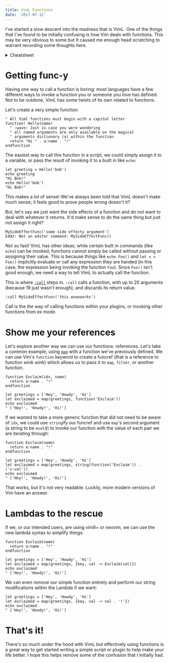 ```yaml
---
title: VimL Functions
date: '2017-07-12'
---
```


I've started a slow descent into the madness that is VimL. One of the things that I've found to be initially confusing is how Vim deals with functions. This may be very obvious to some but It caused me enough head scratching to warrant recording some thoughts here.

<details markdown="1">
  <summary>Cheatsheet</summary>

```vim
" All VimL functions must be called
" Operations like assignment
" or passing to another function or built in
" implicitly call a function
let var = MyFunc()
echo MyFunc()

" Otherwise, you _must_ :call a function
call MyFunc()

" You can also store a reference to your function
let FuncRef = function('MyFunc')

" and :call it with arguments or pass it to another function
call(FuncRef, 1, 2, 3)

" Or, stringify and execute it
execute 'echo ' . string(FuncRef)

" Bonus: Lambdas (vim8+ and neovim) are pretty swank
let MyLambda = { str -> str . '!' }
echo MyLambda('yay')
" yay!

echo map([1, 2, 3], { _, val -> val * 2 })
" [2, 4, 6]
```
</details>

# Getting func-y

Having one way to call a function is boring: most languages have a few different ways to invoke a function you or someone you love has defined. Not to be outdone, VimL has some twists of its own related to functions.

Let's create a very simple function:

```vim
" All Viml functions must begin with a capitol letter
function! Hello(name)
  " :wave: Just in case you were wondering
  " all named arguments are only available on the magical
  " arguments dictionary (a) within the function
  return "Hi " . a:name . "!"
endfunction
```

The easiest way to call this function in a script, we could simply assign it to a variable, or pass the result of invoking it to a built in like `echo`:

```vim
let greeting = Hello('bob')
echo greeting
"Hi Bob!"
echo Hello('bob')
"Hi Bob!"
```

This makes a _lot_ of sense! We've always been told that VimL doesn't make much sense; it feels good to prove people wrong doesn't it?

But, let's say we just want the side effects of a function and do not want to deal with whatever it returns. It'd make sense to do the same thing but just not assign it right?

```vim
MySideEffectFunc('some side effecty argument')
E492: Not an editor command: MySideEffectFunc()
```

Not so fast! VimL has other ideas; while certain built in commands (like `echo`) can be invoked, functions cannot simply be called without passing or assigning their value. This is because things like `echo Foo()` and `let x = Foo()` implicitly evaluate or call any expression they are handed (in this case, the expression being invoking the function `Foo`). Since `Foo()` isn't good enough, we need a way to tell VimL to actually call the function.

This is where [`:call`](http://vimdoc.sourceforge.net/htmldoc/eval.html#:call) steps in. `:call` calls a function, with up to 20 arguments (because 19 just wasn't enough), and discards its return value.

```vim
:call MySideEffectFunc('this wooooorks')
```

Call is the _the_ way of calling functions within your plugins, or invoking other functions from ex mode.

# Show me your references

Let's explore another way we can use our functions: references. Let's take a common example, using [`map`](http://vimdoc.sourceforge.net/htmldoc/eval.html#map()) with a function we've previously defined. We can use Vim's `function` keyword to create a funcref (that is a reference to function *wink* *wink*) which allows us to pass it to `map`, `filter`, or another function.

```vim
function Exclaim(idx, name)
  return a:name . "!"
endfunction

let greetings = ['Hey', 'Howdy', 'Hi']
let exclaimed = map(greetings, function('Exclaim'))
echo exclaimed
" ['Hey!', 'Howdy!', 'Hi!']
```

If we wanted to take a more generic function that did not need to be aware of `idx`, we could use `string`ify our funcref and use `map`'s second argument (a string to be `eval`d) to invoke our function with the value of each pair we are iterating through:

```vim
function Exclaim(name)
  return a:name . "!"
endfunction

let greetings = ['Hey', 'Howdy', 'Hi']
let exclaimed = map(greetings, string(function('Exclaim')) . ('v:val'))
echo exclaimed
" ['Hey!', 'Howdy!', 'Hi!']
```

That works, but it's not very readable. Luckily, more modern versions of Vim have an answer.

# Lambdas to the rescue

If we, or our intended users, are using vim8+ or neovim, we can use the new lambda syntax to simplify things:

```vim
function Exclaim(name)
  return a:name . "!"
endfunction

let greetings = ['Hey', 'Howdy', 'Hi']
let exclaimed = map(greetings, {key, val -> Exclaim(val)})
echo exclaimed
" ['Hey!', 'Howdy!', 'Hi!']
```

We can even remove our simple function entirely and perform our string modifications within the Lambda if we want:

```vim
let greetings = ['Hey', 'Howdy', 'Hi']
let exclaimed = map(greetings, {key, val -> val . '!'})
echo exclaimed
" ['Hey!', 'Howdy!', 'Hi!']
```

# That's it!

There's so much under the hood with VimL but effectively using functions is a great way to get started writing a simple script or plugin to help make your life better. I hope this helps remove some of the confusion that I initially had.
